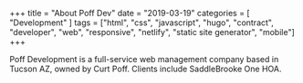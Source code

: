 +++
title = "About Poff Dev"
date = "2019-03-19"
categories = [ "Development" ]
tags = ["html", "css", "javascript", "hugo", "contract", "developer", "web", "responsive", "netlify", "static site generator", "mobile"]
+++

Poff Development is a full-service web management company based in Tucson AZ, owned by Curt Poff. Clients include SaddleBrooke One HOA.
